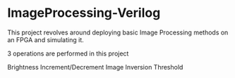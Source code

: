 # ImageProcessing-Verilog

This project revolves around deploying basic Image Processing methods on an FPGA and simulating it.

3 operations are performed in this project

Brightness Increment/Decrement
Image Inversion
Threshold
